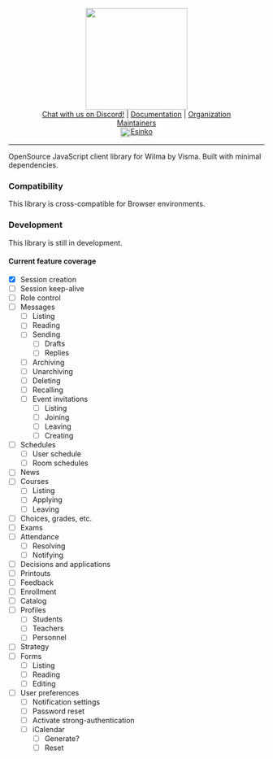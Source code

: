 <p align="center">
 <img height="200" src="https://i.imgur.com/MwU46Be.png">
 <br>
 <a href="https://discord.gg/husTxHa">Chat with us on Discord!</a> | <a href="https://openwilma_js.testausserveri.fi">Documentation</a> | <a href="https://github.com/OpenWilma">Organization</a>
 <br>
 <u>Maintainers</u>
 <br>
 <img height="20" align="center" src="https://avatars2.githubusercontent.com/u/34211401?s=60&v=4"><a href="https://github.com/Esinko">Esinko</a>
</p>

---

OpenSource JavaScript client library for Wilma by Visma. Built with minimal dependencies.

### Compatibility

This library is cross-compatible for Browser environments.

### Development

This library is still in development.

#### Current feature coverage

- [x] Session creation
- [ ] Session keep-alive
- [ ] Role control
- [ ] Messages
  - [ ] Listing
  - [ ] Reading
  - [ ] Sending
    - [ ] Drafts
    - [ ] Replies
  - [ ] Archiving
  - [ ] Unarchiving
  - [ ] Deleting
  - [ ] Recalling
  - [ ] Event invitations
    - [ ] Listing
    - [ ] Joining
    - [ ] Leaving
    - [ ] Creating
- [ ] Schedules
  - [ ] User schedule
  - [ ] Room schedules
- [ ] News
- [ ] Courses
  - [ ] Listing
  - [ ] Applying
  - [ ] Leaving
- [ ] Choices, grades, etc.
- [ ] Exams
- [ ] Attendance
  - [ ] Resolving
  - [ ] Notifying
- [ ] Decisions and applications
- [ ] Printouts
- [ ] Feedback
- [ ] Enrollment
- [ ] Catalog
- [ ] Profiles
  - [ ] Students
  - [ ] Teachers
  - [ ] Personnel
- [ ] Strategy
- [ ] Forms
  - [ ] Listing
  - [ ] Reading
  - [ ] Editing
- [ ] User preferences
  - [ ] Notification settings
  - [ ] Password reset
  - [ ] Activate strong-authentication
  - [ ] iCalendar
    - [ ] Generate?
    - [ ] Reset
